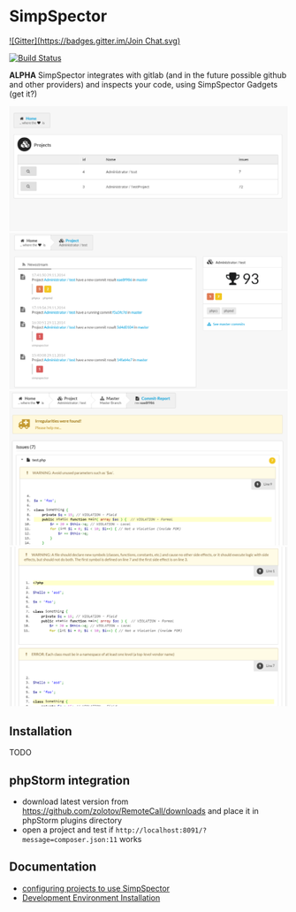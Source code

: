 SimpSpector
===========

[![Gitter](https://badges.gitter.im/Join Chat.svg)](https://gitter.im/simplethings/SimpSpector?utm_source=badge&utm_medium=badge&utm_campaign=pr-badge&utm_content=badge)

[![Build Status](https://travis-ci.org/simplethings/SimpSpector.svg)](https://travis-ci.org/simplethings/SimpSpector)

**ALPHA** SimpSpector integrates with gitlab (and in the future possible github and other providers) and inspects your code, using SimpSpector Gadgets (get it?)

![Image](docs/img/dashboard.png?raw=true)
![Image](docs/img/project.png?raw=true)
![Image](docs/img/commit.png?raw=true)
![Image](docs/img/commit2.png?raw=true)

Installation
------------

TODO

phpStorm integration
--------------------
* download latest version from https://github.com/zolotov/RemoteCall/downloads and place it in phpStorm plugins directory
* open a project and test if `http://localhost:8091/?message=composer.json:11` works


Documentation
-------------

* [configuring projects to use SimpSpector](docs/simpspector.yml.md)
* [Development Environment Installation](docs/development-environment.md)

